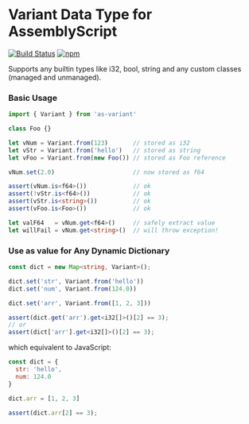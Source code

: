 Variant Data Type for AssemblyScript
===

[![Build Status](https://github.com/MaxGraey/as-variant/actions/workflows/test.yml/badge.svg?event=push)](https://github.com/MaxGraey/as-variant/actions/workflows/test.yml?query=branch%3Amain)
[![npm](https://img.shields.io/npm/v/as-variant.svg?color=007acc&logo=npm)](https://www.npmjs.com/package/as-variant)

Supports any builtin types like i32, bool, string and any custom classes (managed and unmanaged).

### Basic Usage

```ts
import { Variant } from 'as-variant'

class Foo {}

let vNum = Variant.from(123)       // stored as i32
let vStr = Variant.from('hello')   // stored as string
let vFoo = Variant.from(new Foo()) // stored as Foo reference

vNum.set(2.0)                      // now stored as f64

assert(vNum.is<f64>())             // ok
assert(!vStr.is<f64>())            // ok
assert(vStr.is<string>())          // ok
assert(vFoo.is<Foo>())             // ok

let valF64   = vNum.get<f64>()     // safely extract value
let willFail = vNum.get<string>()  // will throw exception!
```

### Use as value for Any Dynamic Dictionary

```ts
const dict = new Map<string, Variant>();

dict.set('str', Variant.from('hello'))
dict.set('num', Variant.from(124.0))

dict.set('arr', Variant.from([1, 2, 3]))

assert(dict.get('arr').get<i32[]>()[2] == 3);
// or
assert(dict['arr'].get<i32[]>()[2] == 3);
```

which equivalent to JavaScript:

```js
const dict = {
  str: 'hello',
  num: 124.0
}

dict.arr = [1, 2, 3]

assert(dict.arr[2] == 3);
```
